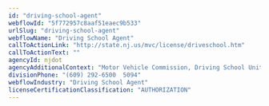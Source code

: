 ```yaml
---
id: "driving-school-agent"
webflowId: "5f772957c8aaf51eaec9b533"
urlSlug: "driving-school-agent"
webflowName: "Driving School Agent"
callToActionLink: "http://state.nj.us/mvc/license/driveschool.htm"
callToActionText: ""
agencyId: njdot
agencyAdditionalContext: "Motor Vehicle Commission, Driving School Unit"
divisionPhone: "(609) 292-6500  5094"
webflowIndustry: "Driving School Agent"
licenseCertificationClassification: "AUTHORIZATION"
---
```

